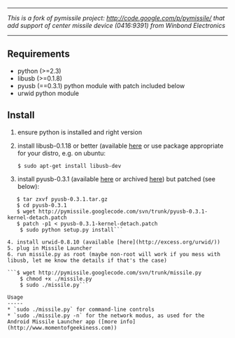 
***
_This is a fork of pymissile project: http://code.google.com/p/pymissile/
that add support of center missile device (0416:9391) from Winbond Electronics_
***

Requirements
------------

* python (>=2.3)
* libusb (>=0.1.8)
* pyusb (==0.3.1) python module with patch included below
* urwid python module 

Install
-------

1. ensure python is installed and right version
2. install libusb-0.1.18 or better (available [here](http://libusb.sourceforge.net/) or use package appropriate for your distro, e.g. on ubuntu:

    ```$ sudo apt-get install libusb-dev```

3. install pyusb-0.3.1 (available [here](http://libusb.sourceforge.net/) or archived [here](http://pymissile.googlecode.com/svn/trunk/pyusb-0.3.1.tar.gz)) but patched (see below):

```$ wget http://pymissile.googlecode.com/svn/trunk/pyusb-0.3.1.tar.gz
   $ tar zxvf pyusb-0.3.1.tar.gz
   $ cd pyusb-0.3.1
   $ wget http://pymissile.googlecode.com/svn/trunk/pyusb-0.3.1-kernel-detach.patch
   $ patch -p1 < pyusb-0.3.1-kernel-detach.patch
    $ sudo python setup.py install```

4. install urwid-0.8.10 (available [here](http://excess.org/urwid/))
5. plug in Missile Launcher
6. run missile.py as root (maybe non-root will work if you mess with libusb, let me know the details if that's the case)

```$ wget http://pymissile.googlecode.com/svn/trunk/missile.py
    $ chmod +x ./missile.py
    $ sudo ./missile.py```
    
Usage
-----
* `sudo ./missile.py` for command-line controls
* `sudo ./missile.py -n` for the network modus, as used for the Android Missile Launcher app ([more info](http://www.momentofgeekiness.com))
